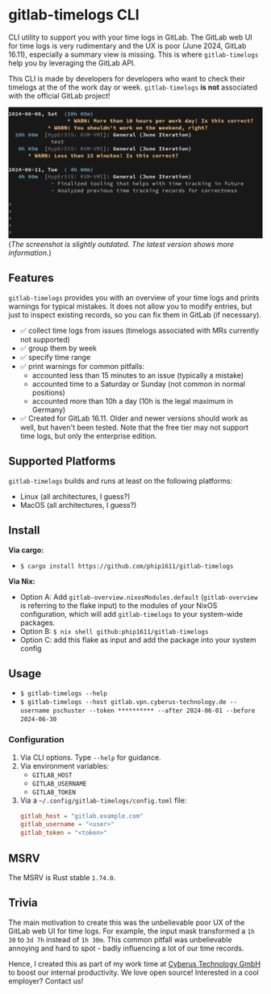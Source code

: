 # gitlab-timelogs CLI

CLI utility to support you with your time logs in GitLab. The GitLab web UI for
time logs is very rudimentary and the UX is poor (June 2024, GitLab 16.11),
especially a summary view is missing. This is where `gitlab-timelogs` help you
by leveraging the GitLab API.

This CLI is made by developers for developers who want to check their timelogs
at the of the work day or week. `gitlab-timelogs` **is not** associated with the
official GitLab project!

![screenshot.png](screenshot.png)
(_The screenshot is slightly outdated. The latest version shows more information._)

## Features

`gitlab-timelogs` provides you with an overview of your time logs and prints
warnings for typical mistakes. It does not allow you to modify entries, but just
to inspect existing records, so you can fix them in GitLab (if necessary).

- ✅ collect time logs from issues (timelogs associated with MRs currently not
  supported)
- ✅ group them by week
- ✅ specify time range
- ✅ print warnings for common pitfalls:
    - accounted less than 15 minutes to an issue (typically a mistake)
    - accounted time to a Saturday or Sunday (not common in normal positions)
    - accounted more than 10h a day (10h is the legal maximum in Germany)
- ✅ Created for GitLab 16.11. Older and newer versions should work as well,
     but haven't been tested. Note that the free tier may not support time
     logs, but only the enterprise edition.

## Supported Platforms

`gitlab-timelogs` builds and runs at least on the following platforms:

- Linux (all architectures, I guess?)
- MacOS (all architectures, I guess?)

## Install

**Via cargo:**

- `$ cargo install https://github.com/phip1611/gitlab-timelogs`

**Via Nix:**

- Option A: Add `gitlab-overview.nixosModules.default` (`gitlab-overview` is
  referring to the flake input) to the modules of your NixOS configuration,
  which will add `gitlab-timelogs` to your system-wide packages.
- Option B: `$ nix shell github:phip1611/gitlab-timelogs`
- Option C: add this flake as input and add the package into your system config

## Usage

- `$ gitlab-timelogs --help`
- `$ gitlab-timelogs --host gitlab.vpn.cyberus-technology.de --username pschuster --token ********** --after 2024-06-01 --before 2024-06-30`

### Configuration

1. Via CLI options. Type `--help` for guidance.
2. Via environment variables:
    - `GITLAB_HOST`
    - `GITLAB_USERNAME`
    - `GITLAB_TOKEN`
3. Via a `~/.config/gitlab-timelogs/config.toml` file:
    ```toml
    gitlab_host = "gitlab.example.com"
    gitlab_username = "<user>"
    gitlab_token = "<token>"
    ```

## MSRV

The MSRV is Rust stable `1.74.0`.

## Trivia

The main motivation to create this was the unbelievable poor UX of the GitLab
web UI for time logs. For example, the input mask transformed a `1h 30` to
`3d 7h` instead of `1h 30m`. This common pitfall was unbelievable annoying and
hard to spot - badly influencing a lot of our time records.

Hence, I created this as part of my work time at [Cyberus Technology GmbH](https://cyberus-technology.de)
to boost our internal productivity. We love open source! Interested in a
cool employer? Contact us!
